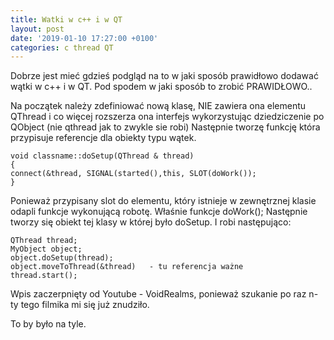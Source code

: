 ```yaml
---
title: Watki w c++ i w QT
layout: post
date: '2019-01-10 17:27:00 +0100'
categories: c thread QT
---
```


Dobrze jest mieć gdzieś podgląd na to w jaki sposób prawidłowo dodawać wątki w c++ i w QT. Pod spodem w jaki sposób to zrobić PRAWIDŁOWO..

Na początek należy zdefiniować nową klasę, NIE zawiera ona elementu QThread i co więcej rozszerza ona interfejs wykorzystując dziedziczenie po QObject (nie qthread jak to zwykle sie robi) Następnie tworzę funkcję która przypisuje referencje dla obiekty typu wątek. 

```
void classname::doSetup(QThread & thread)
{
connect(&thread, SIGNAL(started(),this, SLOT(doWork());
}

```

Ponieważ przypisany slot do elementu, który istnieje w zewnętrznej klasie odapli funkcje wykonującą robotę. Właśnie funkcje doWork(); Następnie tworzy się obiekt tej klasy w której było doSetup. I robi następująco:
```
QThread thread;
MyObject object;
object.doSetup(thread);
object.moveToThread(&thread)   - tu referencja ważne
thread.start();
```
Wpis zaczerpnięty od Youtube  - VoidRealms, ponieważ szukanie po raz n-ty tego filmika mi się już znudziło. 



To by było na tyle.
